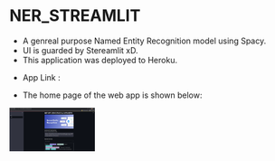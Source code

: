 # <b>NER_STREAMLIT</b>
- A genreal purpose Named Entity Recognition model using Spacy.
- UI is guarded by Stereamlit xD.
- This application was deployed to Heroku.
- <p>App Link : <a href="https://ner-streamlit-nav.herokuapp.com/"></a></p>
- The home page of the web app is shown below:
<div class="row">
    <img src="Home_page.png" title='HomePage' alt="index" style="width:30%">
</div>
